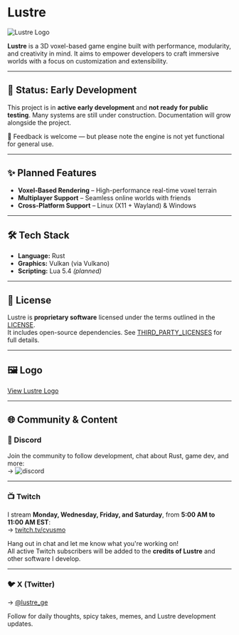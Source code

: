 # Lustre

![Lustre Logo](https://github.com/lustre-ge/lustre/blob/main/logo4.png?raw=true)

**Lustre** is a 3D voxel-based game engine built with performance, modularity, and creativity in mind. It aims to empower developers to craft immersive worlds with a focus on customization and extensibility.

---

## 🚧 Status: Early Development

This project is in **active early development** and **not ready for public testing**. Many systems are still under construction. Documentation will grow alongside the project.

💬 Feedback is welcome — but please note the engine is not yet functional for general use.

---

## ✨ Planned Features

- **Voxel-Based Rendering** – High-performance real-time voxel terrain  
- **Multiplayer Support** – Seamless online worlds with friends  
- **Cross-Platform Support** – Linux (X11 + Wayland) & Windows  

---

## 🛠️ Tech Stack

- **Language:** Rust  
- **Graphics:** Vulkan (via Vulkano)  
- **Scripting:** Lua 5.4 *(planned)*  

---

## 📄 License

Lustre is **proprietary software** licensed under the terms outlined in the [LICENSE](LICENSE).  
It includes open-source dependencies. See [THIRD_PARTY_LICENSES](THIRD_PARTY_LICENSES) for full details.

---

## 🖼️ Logo

[View Lustre Logo](https://github.com/cvusmo/lustre/blob/dev/assets/icon/logo.png?raw=true)

---

## 🌐 Community & Content

### 💬 Discord

Join the community to follow development, chat about Rust, game dev, and more:  
→ ![discord](https://discord.gg/WZH4XNgpem)

---

### 📺 Twitch

I stream **Monday, Wednesday, Friday, and Saturday**, from **5:00 AM to 11:00 AM EST**:  
→ [twitch.tv/cvusmo](https://www.twitch.tv/cvusmo)

Hang out in chat and let me know what you're working on!  
All active Twitch subscribers will be added to the **credits of Lustre** and other software I develop.

---

### 🐦 X (Twitter)

→ [@lustre_ge](https://www.x.com/lustre_ge)

Follow for daily thoughts, spicy takes, memes, and Lustre development updates.
